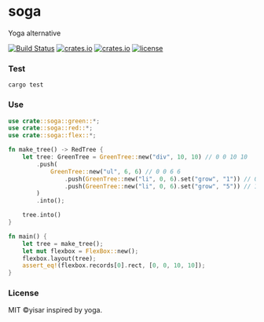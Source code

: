 # soga

Yoga alternative

[![Build Status](https://github.com/yisar/soga/actions/workflows/rust.yml/badge.svg)](https://github.com/yisar/soga/actions)
[![crates.io](https://img.shields.io/crates/v/soga.svg)](https://crates.io/crates/soga)
[![crates.io](https://docs.rs/soga/badge.svg)](https://docs.rs/soga/)
[![license](https://img.shields.io/github/license/yisar/soga.svg)](https://github.com/yisar/deku)

### Test

```shell
cargo test
```

### Use

```rs
use crate::soga::green::*;
use crate::soga::red::*;
use crate::soga::flex::*;

fn make_tree() -> RedTree {
    let tree: GreenTree = GreenTree::new("div", 10, 10) // 0 0 10 10
        .push(
            GreenTree::new("ul", 6, 6) // 0 0 6 6
                .push(GreenTree::new("li", 0, 6).set("grow", "1")) // 0 0 1 6
                .push(GreenTree::new("li", 0, 6).set("grow", "5")) // 1 0 5 6
        )
        .into();

    tree.into()
}

fn main() {
    let tree = make_tree();
    let mut flexbox = FlexBox::new();
    flexbox.layout(tree);
    assert_eq!(flexbox.records[0].rect, [0, 0, 10, 10]);
}
```

### License

MIT ©yisar inspired by yoga.
